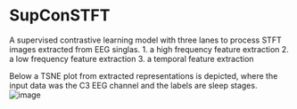 # SupConSTFT
A supervised contrastive learning model with three lanes to process STFT images extracted from EEG singlas.
    1. a high frequency feature extraction
    2. a low frequency feature extraction
    3. a temporal feature extraction

Below a TSNE plot from extracted representations is depicted, where the input data was the C3 EEG channel and the labels are sleep stages.
![image](https://github.com/user-attachments/assets/5ea55b4c-bee4-4a09-aec0-d84728f3a72d)
